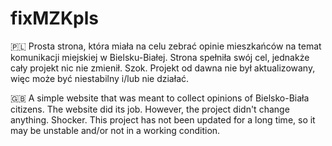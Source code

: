 # fixMZKpls

🇵🇱 Prosta strona, która miała na celu zebrać opinie mieszkańców na temat komunikacji miejskiej w Bielsku-Białej. Strona spełniła swój cel, jednakże cały projekt nic nie zmienił. Szok. Projekt od dawna nie był aktualizowany, więc może być niestabilny i/lub nie działać.

🇬🇧 A simple website that was meant to collect opinions of Bielsko-Biała citizens. The website did its job. However, the project didn't change anything. Shocker. This project has not been updated for a long time, so it may be unstable and/or not in a working condition.
